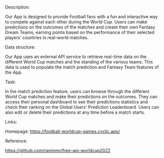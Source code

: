 Description:


Our App is designed to provide Football fans with a fun and interactive way to compete against each other during the World Cup. Users can make predictions on the outcomes of the matches and create their own Fantasy Dream Teams, earning points based on the performance of their selected players' countries in real-world matches.

Data structure:


Our App uses an external API service to retrieve real-time data on the different World Cup matches and the standing of the various teams. This data is used to populate the match prediction and Fantasy Team features of the App.

Task:


In the match prediction feature, users can browse through the different World Cup matches and make their predictions on the outcomes. They can access their personal dashboard to see their predictions statistics and check their ranking on the Global Users' Prediction Leaderboard. Users can also edit or delete their predictions at any time before a match starts.



Links:

Homepage: https://football-worldcup-games.cyclic.app/


Reference: 

https://github.com/raminmr/free-api-worldcup2022